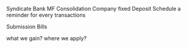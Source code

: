 Syndicate Bank 
MF Consolidation
Company fixed Deposit
Schedule a reminder for every transactions



Submission Bills


what we gain?
where we apply?
